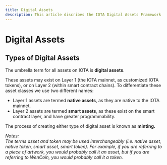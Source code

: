 ```yaml
---
title: Digital Assets
description: This article discribes the IOTA Digital Assets Framework
---
```


# Digital Assets


## Types of Digital Assets

The umbrella term for all assets on IOTA is **digital assets**.

These assets may exist on Layer 1 (the IOTA mainnet, as customized IOTA tokens), or on Layer 2 (within smart contract chains). To differentiate these asset classes we use two different names:

*   Layer 1 assets are termed **native assets**, as they are native to the IOTA mainnet.
*   Layer 2 assets are termed **smart assets**, as these exist on the smart contract layer, and have greater programmability.

The process of creating either type of digital asset is known as **minting.**

*Notes:*\
*The terms asset and token may be used interchangeably (i.e. native asset, native token, smart asset, smart token). For example, if you are referring to a piece of artwork, you would probably call it an asset, but if you are referring to WenCoin, you would probably call it a token.*


